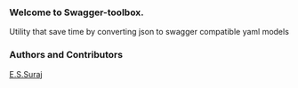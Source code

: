 ### Welcome to Swagger-toolbox.
Utility that save time by converting json to swagger compatible yaml models

### Authors and Contributors
[E.S.Suraj](https://github.com/essuraj)
